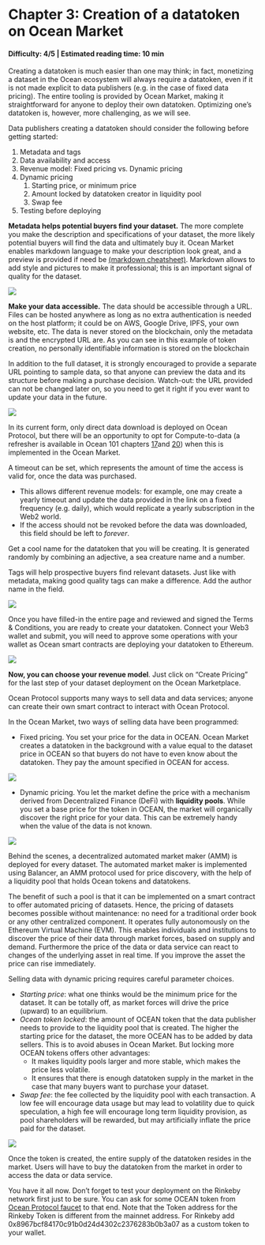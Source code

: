 # Chapter 3: Creation of a datatoken on Ocean Market

#### Difficulty: **4/5** \| Estimated reading time: **10 min**

<dialog character="squid">“Datatokens are like the plankton, they sustain the entire Ocean Protocol ecosystem.”</dialog>

Creating a datatoken is much easier than one may think; in fact, monetizing a dataset in the Ocean ecosystem will always require a datatoken, even if it is not made explicit to data publishers (e.g. in the case of fixed data pricing). The entire tooling is provided by Ocean Market, making it straightforward for anyone to deploy their own datatoken. Optimizing one’s datatoken is, however, more challenging, as we will see.

Data publishers creating a datatoken should consider the following before getting started:

1. Metadata and tags
2. Data availability and access
3. Revenue model: Fixed pricing vs. Dynamic pricing
4. Dynamic pricing
   1. Starting price, or minimum price
   2. Amount locked by datatoken creator in liquidity pool
   3. Swap fee
5. Testing before deploying

**Metadata helps potential buyers find your dataset.** The more complete you make the description and specifications of your dataset, the more likely potential buyers will find the data and ultimately buy it. Ocean Market enables markdown language to make your description look great, and a preview is provided if need be <a href="https://github.com/adam-p/markdown-here/wiki/Markdown-Cheatsheet" target="_blank">(markdown cheatsheet)</a>. Markdown allows to add style and pictures to make it professional; this is an important signal of quality for the dataset.

<img src="/images/defi_chapter_3_0.png" />

**Make your data accessible.** The data should be accessible through a URL. Files can be hosted anywhere as long as no extra authentication is needed on the host platform; it could be on AWS, Google Drive, IPFS, your own website, etc. The data is never stored on the blockchain, only the metadata is and the encrypted URL are. As you can see in this example of token creation, no personally identifiable information is stored on the blockchain

In addition to the full dataset, it is strongly encouraged to provide a separate URL pointing to sample data, so that anyone can preview the data and its structure before making a purchase decision. Watch-out: the URL provided can not be changed later on, so you need to get it right if you ever want to update your data in the future.

<img src="/images/defi_chapter_3_1.png" />

In its current form, only direct data download is deployed on Ocean Protocol, but there will be an opportunity to opt for Compute-to-data (a refresher is available in Ocean 101 chapters [17](https://oceanacademy.io/chapter-17)and [20](https://oceanacademy.io/chapter-20)) when this is implemented in the Ocean Market.

A timeout can be set, which represents the amount of time the access is valid for, once the data was purchased.

- This allows different revenue models: for example, one may create a yearly timeout and update the data provided in the link on a fixed frequency (e.g. daily), which would replicate a yearly subscription in the Web2 world.
- If the access should not be revoked before the data was downloaded, this field should be left to _forever_.

Get a cool name for the datatoken that you will be creating. It is generated randomly by combining an adjective, a sea creature name and a number.

Tags will help prospective buyers find relevant datasets. Just like with metadata, making good quality tags can make a difference. Add the author name in the field.

<img src="/images/defi_chapter_3_2.png" />

Once you have filled-in the entire page and reviewed and signed the Terms & Conditions, you are ready to create your datatoken. Connect your Web3 wallet and submit, you will need to approve some operations with your wallet as Ocean smart contracts are deploying your datatoken to Ethereum.

<img src="/images/defi_chapter_3_3.png" />

**Now, you can choose your revenue model**. Just click on “Create Pricing” for the last step of your dataset deployment on the Ocean Marketplace.

Ocean Protocol supports many ways to sell data and data services; anyone can create their own smart contract to interact with Ocean Protocol.

In the Ocean Market, two ways of selling data have been programmed:

- Fixed pricing. You set your price for the data in OCEAN. Ocean Market creates a datatoken in the background with a value equal to the dataset price in OCEAN so that buyers do not have to even know about the datatoken. They pay the amount specified in OCEAN for access.

<img src="/images/defi_chapter_3_4.png" />

- Dynamic pricing. You let the market define the price with a mechanism derived from Decentralized Finance (DeFi) with **liquidity pools**. While you set a base price for the token in OCEAN, the market will organically discover the right price for your data. This can be extremely handy when the value of the data is not known.

<img src="/images/defi_chapter_3_5.png" />

Behind the scenes, a decentralized automated market maker (AMM) is deployed for every dataset. The automated market maker is implemented using Balancer, an AMM protocol used for price discovery, with the help of a liquidity pool that holds Ocean tokens and datatokens.

The benefit of such a pool is that it can be implemented on a smart contract to offer automated pricing of datasets. Hence, the pricing of datasets becomes possible without maintenance: no need for a traditional order book or any other centralized component. It operates fully autonomously on the Ethereum Virtual Machine (EVM). This enables individuals and institutions to discover the price of their data through market forces, based on supply and demand. Furthermore the price of the data or data service can react to changes of the underlying asset in real time. If you improve the asset the price can rise immediately.

Selling data with dynamic pricing requires careful parameter choices.

- _Starting price_: what one thinks would be the minimum price for the dataset. It can be totally off, as market forces will drive the price (upward) to an equilibrium.
- _Ocean token locked_: the amount of OCEAN token that the data publisher needs to provide to the liquidity pool that is created. The higher the starting price for the dataset, the more OCEAN has to be added by data sellers. This is to avoid abuses in Ocean Market. But locking more OCEAN tokens offers other advantages:
  - It makes liquidity pools larger and more stable, which makes the price less volatile.
  - It ensures that there is enough datatoken supply in the market in the case that many buyers want to purchase your dataset.
- _Swap fee_: the fee collected by the liquidity pool with each transaction. A low fee will encourage data usage but may lead to volatility due to quick speculation, a high fee will encourage long term liquidity provision, as pool shareholders will be rewarded, but may artificially inflate the price paid for the dataset.

<img src="/images/defi_chapter_3_6.png" />

Once the token is created, the entire supply of the datatoken resides in the market. Users will have to buy the datatoken from the market in order to access the data or data service.

You have it all now. Don’t forget to test your deployment on the Rinkeby network first just to be sure. You can ask for some OCEAN token from <a href="https://faucet.rinkeby.oceanprotocol.com/" target="_blank">Ocean Protocol faucet</a> to that end. Note that the Token address for the Rinkeby Token is different from the mainnet address. For Rinkeby add 0x8967bcf84170c91b0d24d4302c2376283b0b3a07 as a custom token to your wallet.
